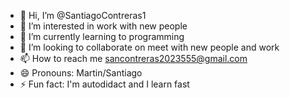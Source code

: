 - 👋 Hi, I’m @SantiagoContreras1
- 👀 I’m interested in work with new people
- 🌱 I’m currently learning to programming
- 💞️ I’m looking to collaborate on meet with new people and work
- 📫 How to reach me sancontreras2023555@gmail.com
- 😄 Pronouns: Martin/Santiago
- ⚡ Fun fact: I'm autodidact and I learn fast

<!---
SantiagoContreras1/SantiagoContreras1 is a ✨ special ✨ repository because its `README.md` (this file) appears on your GitHub profile.
You can click the Preview link to take a look at your changes.
--->

